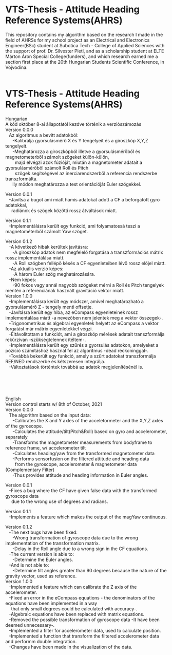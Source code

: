 # VTS-Thesis - Attitude Heading Reference Systems(AHRS)<br>
This repository contains my algorithm based on the research I made in the field of AHRSs for my school project as an Electrical and Electronics Engineer(BSc) student at Subotica Tech - College of Applied Sciences with the support of prof. Dr. Silvester Pletl, and as a scholarship student at ELTE Márton Áron Special College(funders), and which research earned me a section first place at the 20th Hungarian Students Scientific Conference, in Vojvodina.<br><br>
# VTS-Thesis - Attitude Heading Reference Systems(AHRS)<br>
Hungarian<br>
A kód október 8-ai állapotától kezdve történik a verziószámozás<br>
Version 0.0.0<br>
 &ensp; Az algoritmus a bevitt adatokból:<br>
   &ensp; &ensp; -Kalibrálja gyorsulásmérő X és Y tengelyeit és a giroszkóp X,Y,Z tengelyeit.<br>
   &ensp; &ensp; -Meghatározza a giroszkópból illetve a gyorsulásmérőből és magnetometerből számolt szögeket külön-külön,<br>
   &ensp; &ensp; &nbsp; majd elvégzi azok fúzióját, miután a magnetometer adatait a gyorsulásmérőből számolt Roll és Pitch<br>
   &ensp; &ensp; &nbsp; szögek segítségével az inerciarendszerből a referencia rendszerbe transzformálta.<br>
   &ensp; &ensp; Ily módon meghatározza a test orientációját Euler szögekkel.<br>
   
Version 0.0.1<br>
 &ensp; -Javítsa a bugot ami miatt hamis adatokat adott a CF a beforgatott gyro adatokkal, <br>
 &ensp; &nbsp; radiánok és szögek közötti rossz átváltások miatt.<br>
 
Version 0.1.1<br>
&ensp; -Implementálásra került egy funkció, ami folyamatossá teszi a magnetométerből számolt Yaw szöget.<br>

Version 0.1.2<br>
&ensp; -A következő hibák kerültek javításra:<br>
&ensp; &ensp; -A giroszkóp adatok nem megfelelő forgatása a transzformációs mátrix rossz implementálása miatt.<br>
&ensp; &ensp; -A Roll szögben fellépő késés a CF egyenleteiben lévő rossz előjel miatt.<br>
&ensp; -Az aktuális verzió képes:<br>
&ensp; &ensp; -A három Euler szög meghatározására.<br>
&ensp; -Nem képes:<br>
&ensp; &ensp; -90 fokos vagy annál nagyobb szögeket mérni a Roll és Pitch tengelyek mentén a referenciának használt gravitáció vektor miatt.<br>
Version 1.0.0<br>
&ensp; -Implementálásra került egy módszer, amivel meghatározható a gyorsulásmérő Z - tengely menti offsetje.<br>
&ensp; -Javításra került egy hiba, az eCompass egyenleteinek rossz implementálása miatt -a nevezőben nem jelentek meg a vektor összegek-.<br>
&ensp; -Trigonometrikus és algebrai egyenletek helyett az eCompass a vektor forgatást már mátrix egyenletekkel végzi.<br>
&ensp; -Eltávolítottam a funkciót, ami a giroszkóp mérések adatait transzformálja rekúrzívan -szükségtelennek ítéltem-.<br>
&ensp; -Implementálásra került egy szűrés a gyorsulás adatokon, amelyeket a pozíció számításhoz használ fel az algoritmus -dead reckoninggal-.<br>
&ensp; -Továbbá bekerült egy funkció, amely a szűrt adatokat transzformálja REF/NED rendszerbe és kétszeresen integrálja.<br>
&ensp; -Változtatások történtek továbbá az adatok megjelenítésénél is.<br>
<br><br><br><br>

English<br>
Version control starts w/ 8th of October, 2021<br>
Version 0.0.0<br>
 &ensp; The algorithm based on the input data:<br>
   &ensp; &ensp; -Calibrates the X and Y axles of the acceletormeter and the X,Y,Z axles of the gyroscope.<br>
   &ensp; &ensp; -Calculates the attitude/tilt(Pitch&Roll) based on gyro and accelerometer, separately<br>
   &ensp; &ensp; -Transforms the magnetometer measurements from bodyframe to reference frame, w/ accelerometer tilt<br>
   &ensp; &ensp; -Calculates heading/yaw from the transformed magnetometer data<br>
   &ensp; &ensp; -Performs sensorfusion on the filtered attitude and heading data<br>
   &ensp; &ensp; &nbsp; from the gyroscope, accelerometer & magnetometer data (Complementary Filter)<br>
   &ensp; &ensp; -Thus provides attitude and heading information in Euler angles.<br>
   
Version 0.0.1<br>
 &ensp; -Fixes a bug where the CF have given false data with the transformed gyroscope data<br>
 &ensp; &nbsp; due to the wrong use of degrees and radians.<br>
 
Version 0.1.1<br>
&ensp; -Implements a feature which makes the output of the magYaw continuous.<br>

Version 0.1.2<br>
&ensp; -The next bugs have been fixed:<br>
&ensp; &ensp; -Wrong transformation of gyroscope data due to the wrong implementation of the transformation matrix.<br>
&ensp; &ensp; -Delay in the Roll angle due to a wrong sign in the CF equations.<br>
&ensp; -The current version is able to:<br>
 &ensp; &ensp; -Determine the Euler angles.<br>
&ensp; -And is not able to:<br>
&ensp; &ensp; -Determine tilt angles greater than 90 degrees because the nature of the gravity vector, used as reference.<br>
Version 1.0.0<br>
&ensp; -Implemented a feature which can calibrate the Z axis of the accelerometer.<br>
&ensp; -Fixed an error in the eCompass equations - the denominators of the equations have been implemented in a way<br> 
&ensp; &ensp;that only small degrees could be calculated with accuracy-.<br>
&ensp; -Algebraic equations have been replaced with matrix equations.<br>
&ensp; -Removed the possible transformation of gyroscope data -It have been deemed unnecessary-.<br>
&ensp; -Implemented a filter for accelerometer data, used to calculate position.<br>
&ensp; -Implemented a function that transform the filtered accelerometer data and performm double integration.<br>
&ensp; -Changes have been made in the visualization of the data.<br>

